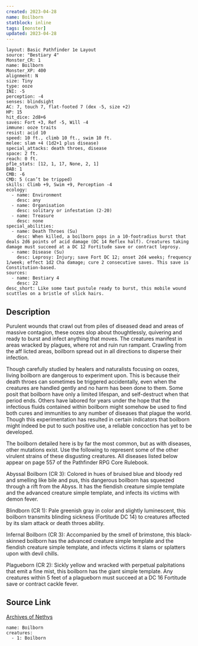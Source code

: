 ```yaml
---
created: 2023-04-28
name: Boilborn
statblock: inline
tags: [monster]
updated: 2023-04-28
---
```

```statblock
layout: Basic Pathfinder 1e Layout
source: "Bestiary 4"
Monster_CR: 1
name: Boilborn
Monster_XP: 400
alignment: N
size: Tiny
type: ooze
INI: -5
perception: -4
senses: blindsight
AC: 7, touch 7, flat-footed 7 (dex -5, size +2)
HP: 15
hit_dice: 2d8+6
saves: Fort +3, Ref -5, Will -4
immune: ooze traits
resist: acid 10
speed: 10 ft., climb 10 ft., swim 10 ft.
melee: slam +4 (1d2+1 plus disease)
special_attacks: death throes, disease
space: 2 ft.
reach: 0 ft.
pf1e_stats: [12, 1, 17, None, 2, 1]
BAB: 1
CMB: -6
CMD: 5 (can’t be tripped)
skills: Climb +9, Swim +9, Perception -4
ecology:
  - name: Environment
    desc: any
  - name: Organisation
    desc: solitary or infestation (2-20)
  - name: Treasure
    desc: none
special_abilities:
  - name: Death Throes (Su)
    desc: When killed, a boilborn pops in a 10-footradius burst that deals 2d6 points of acid damage (DC 14 Reflex half). Creatures taking damage must succeed at a DC 12 Fortitude save or contract leprosy.
  - name: Disease (Su)
    desc: Leprosy: Injury; save Fort DC 12; onset 2d4 weeks; frequency 1/week; effect 1d2 Cha damage; cure 2 consecutive saves. This save is Constitution-based.
sources:
  - name: Bestiary 4
    desc: 22
desc_short: Like some taut pustule ready to burst, this mobile wound scuttles on a bristle of slick hairs.
```
## Description
Purulent wounds that crawl out from piles of diseased dead and areas of massive contagion, these oozes slop about thoughtlessly, quivering and ready to burst and infect anything that moves. The creatures manifest in areas wracked by plagues, where rot and ruin run rampant. Crawling from the aff licted areas, boilborn spread out in all directions to disperse their infection.

Though carefully studied by healers and naturalists focusing on oozes, living boilborn are dangerous to experiment upon. This is because their death throes can sometimes be triggered accidentally, even when the creatures are handled gently and no harm has been done to them. Some posit that boilborn have only a limited lifespan, and self-destruct when that period ends. Others have labored for years under the hope that the infectious fluids contained within boilborn might somehow be used to find both cures and immunities to any number of diseases that plague the world. Though this experimentation has resulted in certain indicators that boilborn might indeed be put to such positive use, a reliable concoction has yet to be developed.

The boilborn detailed here is by far the most common, but as with diseases, other mutations exist. Use the following to represent some of the other virulent strains of these disgusting creatures. All diseases listed below appear on page 557 of the Pathfinder RPG Core Rulebook.

Abyssal Boilborn (CR 3): Colored in hues of bruised blue and bloody red and smelling like bile and pus, this dangerous boilborn has squeezed through a rift from the Abyss. It has the fiendish creature simple template and the advanced creature simple template, and infects its victims with demon fever.

Blindborn (CR 1): Pale greenish gray in color and slightly luminescent, this boilborn transmits blinding sickness (Fortitude DC 14) to creatures affected by its slam attack or death throes ability.

Infernal Boilborn (CR 3): Accompanied by the smell of brimstone, this black-skinned boilborn has the advanced creature simple template and the fiendish creature simple template, and infects victims it slams or splatters upon with devil chills.

Plagueborn (CR 2): Sickly yellow and wracked with perpetual palpitations that emit a fine mist, this boilborn has the giant simple template. Any creatures within 5 feet of a plagueborn must succeed at a DC 16 Fortitude save or contract cackle fever.
## Source Link
[Archives of Nethys](https://aonprd.com/MonsterDisplay.aspx?ItemName=Boilborn)
```encounter-table
name: Boilborn
creatures:
  - 1: Boilborn
```
